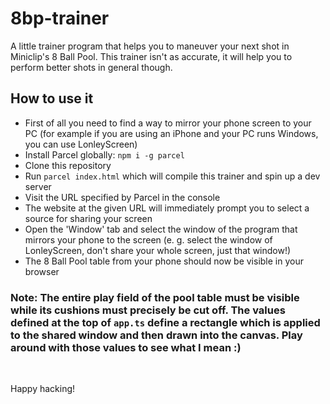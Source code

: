 # 8bp-trainer

A little trainer program that helps you to maneuver your next shot in Miniclip's 8 Ball Pool. This trainer isn't as accurate, it will help you to perform better shots in general though.

## How to use it

- First of all you need to find a way to mirror your phone screen to your PC (for example if you are using an iPhone and your PC runs Windows, you can use LonleyScreen)
- Install Parcel globally: `npm i -g parcel`
- Clone this repository
- Run `parcel index.html` which will compile this trainer and spin up a dev server
- Visit the URL specified by Parcel in the console
- The website at the given URL will immediately prompt you to select a source for sharing your screen
- Open the 'Window' tab and select the window of the program that mirrors your phone to the screen (e. g. select the window of LonleyScreen, don't share your whole screen, just that window!)
- The 8 Ball Pool table from your phone should now be visible in your browser

### Note: The entire play field of the pool table must be visible while its cushions must precisely be cut off. The values defined at the top of `app.ts` define a rectangle which is applied to the shared window and then drawn into the canvas. Play around with those values to see what I mean :)

<br>

Happy hacking!
